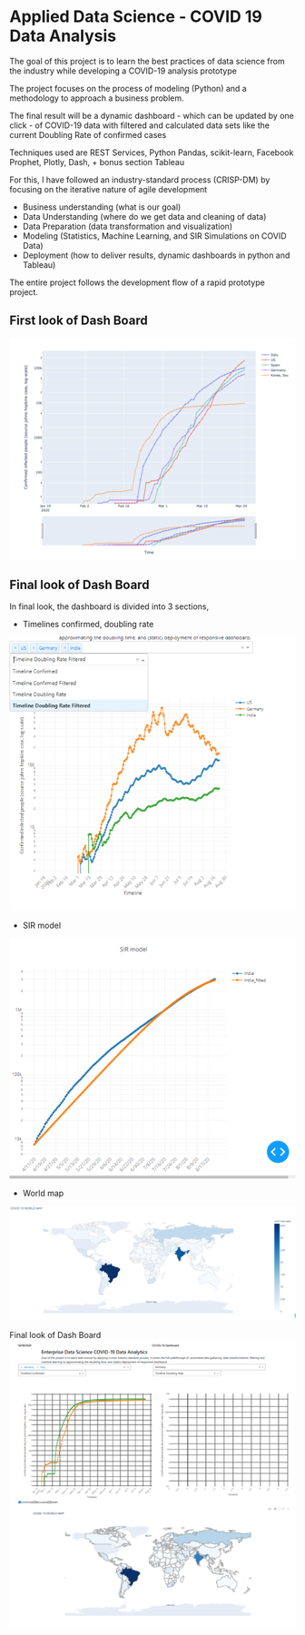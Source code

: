 # Applied Data Science - COVID 19 Data Analysis

The goal of this project is to learn the best practices of data science from the industry while developing a COVID-19 analysis prototype

The project focuses on the process of modeling (Python) and a methodology to approach a business problem.

The final result will be a dynamic dashboard - which can be updated by one click - of COVID-19 data with filtered and calculated data sets like the current Doubling Rate of confirmed cases

Techniques used are REST Services, Python Pandas, scikit-learn, Facebook Prophet, Plotly, Dash, + bonus section Tableau

For this, I have followed an industry-standard process (CRISP-DM) by focusing on the iterative nature of agile development

* Business understanding (what is our goal)
* Data Understanding (where do we get data and cleaning of data)
* Data Preparation (data transformation and visualization)
* Modeling (Statistics, Machine Learning, and SIR Simulations on COVID Data)
* Deployment (how to deliver results, dynamic dashboards in python and Tableau)

The entire project follows the development flow of a rapid prototype project.

## First look of Dash Board

![First dynamic dashboard](/reports/figures/plotly_result.png)

## Final look of Dash Board
In final look, the dashboard is divided into 3 sections,

* Timelines confirmed, doubling rate

![Timeline](/reports/figures/Timeline_dash.PNG)

* SIR model

![SIR model](/reports/figures/SIR_dash.PNG)

* World map

![World Map](/reports/figures/World_map.PNG)

Final look of Dash Board
![Final dynamic dashboard](/reports/figures/dash_result.PNG)

